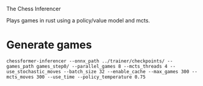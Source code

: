 The Chess Inferencer

Plays games in rust using a policy/value model and mcts.

# Generate games

```
chessformer-inferencer --onnx_path ../trainer/checkpoints/ --games_path games_step0/ --parallel_games 8 --mcts_threads 4 --use_stochastic_moves --batch_size 32 --enable_cache --max_games 300 --mcts_moves 300 --use_time --policy_temperature 0.75
```
